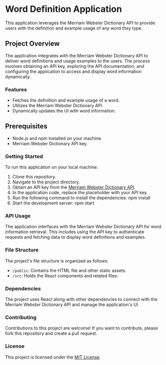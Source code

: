 # Word Definition Application
This application leverages the Merriam Webster Dictionary API to provide users with the definition and example usage of any word they type.

## Project Overview
The application integrates with the Merriam Webster Dictionary API to deliver word definitions and usage examples to the users. The process involves obtaining an API key, exploring the API documentation, and configuring the application to access and display word information dynamically.

### Features
- Fetches the definition and example usage of a word.
- Utilizes the Merriam Webster Dictionary API.
- Dynamically updates the UI with word information.

## Prerequisites
- Node.js and npm installed on your machine.
- Merriam Webster Dictionary API key.

### Getting Started
To run this application on your local machine:
1. Clone this repository.
2. Navigate to the project directory.
3. Obtain an API key from the [Merriam Webster Dictionary API](https://www.dictionaryapi.com/).
4. In the application code, replace the placeholder with your API key.
5. Run the following command to install the dependencies:
npm install
6. Start the development server:
npm start

### API Usage
The application interfaces with the Merriam Webster Dictionary API for word information retrieval. This includes using the API key to authenticate requests and fetching data to display word definitions and examples.

### File Structure
The project's file structure is organized as follows:

- `/public`: Contains the HTML file and other static assets.
- `/src`: Holds the React components and related files.

### Dependencies
The project uses React along with other dependencies to connect with the Merriam Webster Dictionary API and manage the application's UI.

### Contributing
Contributions to this project are welcome! If you want to contribute, please fork this repository and create a pull request.

### License
This project is licensed under the [MIT License](https://opensource.org/licenses/MIT).
